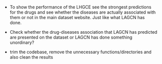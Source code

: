 - To show the performance of the LHGCE see the strongest predictions for the drugs and see whether the diseases are actually associated with them or not in the main dataset website. Just like what LAGCN has done.
- Check whether the drug-diseases association that LAGCN has predicted are presented on the dataset or LAGCN has done something unordinary?

- trim the codebase, remove the unnecessary functions/directories and also clean the results 